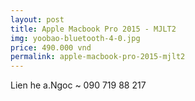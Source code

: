 ```yaml
---
layout: post
title: Apple Macbook Pro 2015 - MJLT2
img: yoobao-bluetooth-4-0.jpg
price: 490.000 vnd
permalink: apple-macbook-pro-2015-mjlt2
---
```

Lien he a.Ngoc ~ 090 719 88 217
